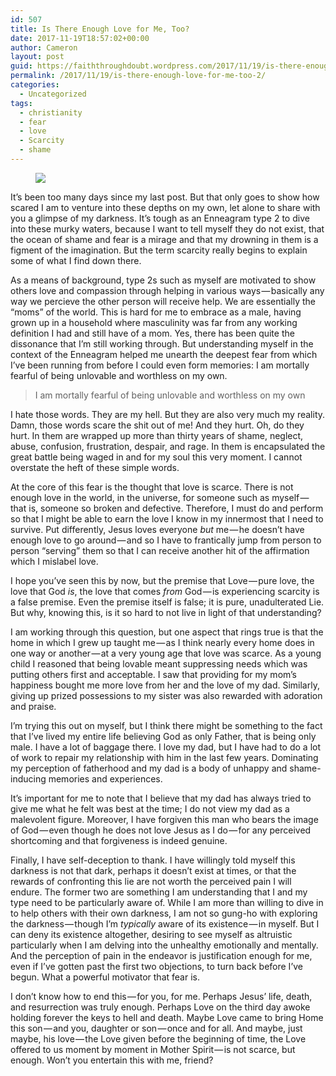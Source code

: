 ```yaml
---
id: 507
title: Is There Enough Love for Me, Too?
date: 2017-11-19T18:57:02+00:00
author: Cameron
layout: post
guid: https://faiththroughdoubt.wordpress.com/2017/11/19/is-there-enough-love-for-me-too/
permalink: /2017/11/19/is-there-enough-love-for-me-too-2/
categories:
  - Uncategorized
tags:
  - christianity
  - fear
  - love
  - Scarcity
  - shame
---
```

<figure> 

<img src="https://faiththroughdoubt.files.wordpress.com/2017/11/52b8a-1_uoajyvlvh97gzl1-y86ka.jpeg?w=525" data-recalc-dims="1" />
  
</figure> 

It’s been too many days since my last post. But that only goes to show how scared I am to venture into these depths on my own, let alone to share with you a glimpse of my darkness. It’s tough as an Enneagram type 2 to dive into these murky waters, because I want to tell myself they do not exist, that the ocean of shame and fear is a mirage and that my drowning in them is a figment of the imagination. But the term scarcity really begins to explain some of what I find down there.

As a means of background, type 2s such as myself are motivated to show others love and compassion through helping in various ways — basically any way we percieve the other person will receive help. We are essentially the “moms” of the world. This is hard for me to embrace as a male, having grown up in a household where masculinity was far from any working definition I had and still have of a mom. Yes, there has been quite the dissonance that I’m still working through. But understanding myself in the context of the Enneagram helped me unearth the deepest fear from which I’ve been running from before I could even form memories: I am mortally fearful of being unlovable and worthless on my own.

> I am mortally fearful of being unlovable and worthless on my own

I hate those words. They are my hell. But they are also very much my reality. Damn, those words scare the shit out of me! And they hurt. Oh, do they hurt. In them are wrapped up more than thirty years of shame, neglect, abuse, confusion, frustration, despair, and rage. In them is encapsulated the great battle being waged in and for my soul this very moment. I cannot overstate the heft of these simple words.

At the core of this fear is the thought that love is scarce. There is not enough love in the world, in the universe, for someone such as myself — that is, someone so broken and defective. Therefore, I must do and perform so that I might be able to earn the love I know in my innermost that I need to survive. Put differently, Jesus loves everyone _but_ me — he doesn’t have enough love to go around — and so I have to frantically jump from person to person “serving” them so that I can receive another hit of the affirmation which I mislabel love.

I hope you’ve seen this by now, but the premise that Love — pure love, the love that God _is_, the love that comes _from_ God — is experiencing scarcity is a false premise. Even the premise itself is false; it is pure, unadulterated Lie. But why, knowing this, is it so hard to not live in light of that understanding?

I am working through this question, but one aspect that rings true is that the home in which I grew up taught me — as I think nearly every home does in one way or another — at a very young age that love was scarce. As a young child I reasoned that being lovable meant suppressing needs which was putting others first and acceptable. I saw that providing for my mom’s happiness bought me more love from her and the love of my dad. Similarly, giving up prized possessions to my sister was also rewarded with adoration and praise.

I’m trying this out on myself, but I think there might be something to the fact that I’ve lived my entire life believing God as only Father, that is being only male. I have a lot of baggage there. I love my dad, but I have had to do a lot of work to repair my relationship with him in the last few years. Dominating my perception of fatherhood and my dad is a body of unhappy and shame-inducing memories and experiences.

It’s important for me to note that I believe that my dad has always tried to give me what he felt was best at the time; I do not view my dad as a malevolent figure. Moreover, I have forgiven this man who bears the image of God — even though he does not love Jesus as I do — for any perceived shortcoming and that forgiveness is indeed genuine.

Finally, I have self-deception to thank. I have willingly told myself this darkness is not that dark, perhaps it doesn’t exist at times, or that the rewards of confronting this lie are not worth the perceived pain I will endure. The former two are something I am understanding that I and my type need to be particularly aware of. While I am more than willing to dive in to help others with their own darkness, I am not so gung-ho with exploring the darkness — though I’m _typically_ aware of its existence — in myself. But I can deny its existence altogether, desiring to see myself as altruistic particularly when I am delving into the unhealthy emotionally and mentally. And the perception of pain in the endeavor is justification enough for me, even if I’ve gotten past the first two objections, to turn back before I’ve begun. What a powerful motivator that fear is.

I don’t know how to end this — for you, for me. Perhaps Jesus’ life, death, and resurrection was truly enough. Perhaps Love on the third day awoke holding forever the keys to hell and death. Maybe Love came to bring Home this son — and you, daughter or son — once and for all. And maybe, just maybe, his love — the Love given before the beginning of time, the Love offered to us moment by moment in Mother Spirit — is not scarce, but enough. Won’t you entertain this with me, friend?